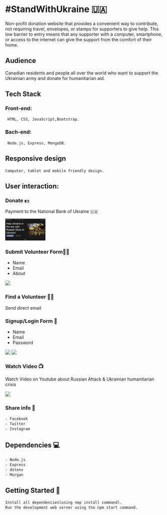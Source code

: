 # #StandWithUkraine 🇺🇦

Non-profit donation website that provides a convenient way to contribute, not requiring travel, envelopes, or stamps for supporters to give help. This low barrier to entry means that any supporter with a computer, smartphone, or access to the internet can give the support from the comfort of their home.

## Audience

Canadian residents and people all over the world who want to support the Ukrainian army and donate for humanitarian aid.

## Tech Stack

### Front-end:

```
 HTML, CSS, JavaScript,Bootstrap.
```

### Bach-end:

```
 Node.js, Express, MongoDB.
```

## Responsive design

```
Computer, tablet and mobile friendly design.
```

## User interaction:

### Donate 💵

Payment to the National Bank of Ukraine 🇺🇦

<img src="assets/screenshots/MainPage.png" width="128"/>

### Submit Volunteer Form👨‍💻

- Name
- Email
- About

<img src="../assets/screenshots/BecomeVolunteer.png" width="128"/>

### Find a Volunteer 🕵️‍♂️

Send direct email

### Signup/Login Form 📑

- Name
- Email
- Password

<img src="../assets/screenshots/SignUp.png" width="128"/>
<img src="../assets/screenshots/LoginForm.png" width="128"/>

### Watch Video 📺

Watch Video on Youtube about Russian Attack & Ukrainian humanitarian crisis

<img src="../assets/screenshots/MansoryGrid.png" width="128"/>

### Share info 🚀

```
- Facebook
- Twitter
- Instagram
```

## Dependencies 💻

```
- Node.js
- Express
- dotenv
- Morgan
```

## Getting Started 🏁

```
Install all dependencies(using nmp install command).
Run the development web server using the npm start command.
```
